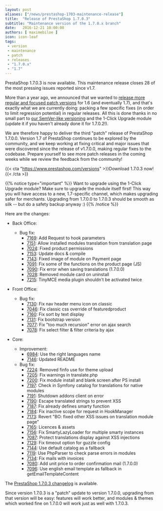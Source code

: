 ```yaml
---
layout: post
aliases: ["/news/prestashop-1703-maintenance-release"]
title:  "Release of PrestaShop 1.7.0.3"
subtitle: "Maintenance version of the 1.7.0.x branch"
date:   2016-12-21 10:00:00
authors: [ maximebiloe ]
icon: icon-leaf
tags:
 - version
 - maintenance
 - patch
 - releases
 - "1.7.0.x"
 - "1.7"
---
```


PrestaShop 1.7.0.3 is now available. This maintenance release closes 28 of the most pressing issues reported since v1.7.

More than a year ago, we announced that we wanted to [release more regular and focused patch versions](http://build.prestashop.com/news/more-focused-patch-versions/) for 1.6 (and eventually 1.7), and that's exactly what we are currently doing: packing a few specific fixes (in order to limit regression potential) in regular releases. All this is done thanks in no small part to [our SemVer-like versioning](http://build.prestashop.com/news/a-more-semantic-versioning-scheme/) and the 1-Click Upgrade module (update it if you haven't already done it for 1.7.0.2!).

We are therefore happy to deliver the third "patch" release of PrestaShop 1.7.0.0. Version 1.7 of PrestaShop continues to be explored by the community, and we keep working at fixing critical and major issues that were discovered since the release of v1.7.0.0, making regular fixes to the codebase. Prepare yourself to see more patch releases in the coming weeks while we review the feedback from the community!

{{< cta "https://www.prestashop.com/versions" >}}Download 1.7.0.3 now!{{< /cta >}}

{{% notice type="important" %}}
Want to upgrade using the 1-Click Upgrade module? Make sure to upgrade the module itself first! This way you will have access to a new, 1.7-specific channel, which makes upgrading safer for merchants. Upgrading from 1.7.0.0 to 1.7.0.3 should be smooth as silk -- but do a safety backup anyway :)
{{% /notice %}}

Here are the changes:

  - Back Office:
    - Bug fix:
      - [7169](https://github.com/PrestaShop/PrestaShop/pull/7169): Add Request to hook parameters
      - [7151](https://github.com/PrestaShop/PrestaShop/pull/7151): Allow installed modules translation from translation page
      - [7024](https://github.com/PrestaShop/PrestaShop/pull/7024): Fixed product permissions
      - [7153](https://github.com/PrestaShop/PrestaShop/pull/7153): Update docs & compile
      - [7143](https://github.com/PrestaShop/PrestaShop/pull/7143): Fixed image of module on Payment page
      - [7091](https://github.com/PrestaShop/PrestaShop/pull/7091): Fix some of the functions on the product page (JS)
      - [7090](https://github.com/PrestaShop/PrestaShop/pull/7090): Fix error when saving translations (1.7.0.0)
      - [7028](https://github.com/PrestaShop/PrestaShop/pull/7028): Removed module card on uninstall
      - [7215](https://github.com/PrestaShop/PrestaShop/pull/7215): TinyMCE media plugin shouldn't be activated twice

  - Front Office:
    - Bug fix:
      - [7130](https://github.com/PrestaShop/PrestaShop/pull/7130): Fix nav header menu icon on classic
      - [7046](https://github.com/PrestaShop/PrestaShop/pull/7046): Fix classic css override of featuredproduct
      - [7160](https://github.com/PrestaShop/PrestaShop/pull/7160): Fix sort by text display
      - [7131](https://github.com/PrestaShop/PrestaShop/pull/7131): Fix bootstrap version
      - [7077](https://github.com/PrestaShop/PrestaShop/pull/7077): Fix "too much recursion" error on ajax search
      - [7078](https://github.com/PrestaShop/PrestaShop/pull/7078): Fix select filter & filter criteria by ajax

  - Core:
    - Improvement:
      - [6984](https://github.com/PrestaShop/PrestaShop/pull/6984): Use the right languages name
      - [7146](https://github.com/PrestaShop/PrestaShop/pull/7146): Updated README
    - Bug fix:
      - [7224](https://github.com/PrestaShop/PrestaShop/pull/7224): Removed finfo use for theme upload
      - [7205](https://github.com/PrestaShop/PrestaShop/pull/7205): Fix warnings in translate.php
      - [7200](https://github.com/PrestaShop/PrestaShop/pull/7200): Fix module install and blank screen after PS install
      - [7197](https://github.com/PrestaShop/PrestaShop/pull/7197): Check in Symfony catalog for translations for native modules
      - [7191](https://github.com/PrestaShop/PrestaShop/pull/7191): Shutdown addons client on error
      - [7190](https://github.com/PrestaShop/PrestaShop/pull/7190): Escape translated strings to prevent XSS
      - [7187](https://github.com/PrestaShop/PrestaShop/pull/7187): Fix already defines smarty function
      - [7184](https://github.com/PrestaShop/PrestaShop/pull/7184): Fix inactive scope for request in HookManager
      - [7173](https://github.com/PrestaShop/PrestaShop/pull/7173): Revert "BO: fixed other XSS issues on translation module page"
      - [7165](https://github.com/PrestaShop/PrestaShop/pull/7165): Licences & assets
      - [7156](https://github.com/PrestaShop/PrestaShop/pull/7156): Fix SmartyLazyLoader for multiple smarty instances
      - [7087](https://github.com/PrestaShop/PrestaShop/pull/7087): Protect translations display against XSS injections
      - [7129](https://github.com/PrestaShop/PrestaShop/pull/7129): Fix timeout option for guzzle config
      - [7144](https://github.com/PrestaShop/PrestaShop/pull/7144): Use default catalog as a fallback
      - [7119](https://github.com/PrestaShop/PrestaShop/pull/7119): Use PhpParser to check parse errors in modules
      - [7134](https://github.com/PrestaShop/PrestaShop/pull/7134): Fix mails with invoices
      - [7080](https://github.com/PrestaShop/PrestaShop/pull/7080): Add unit price to order confirmation mail (1.7.0.0)
      - [7096](https://github.com/PrestaShop/PrestaShop/pull/7096): Use english email template as fallback in getEmailTemplateContent

The [PrestaShop 1.7.0.3 changelog](https://www.prestashop.com/en/developers-versions/changelog/1.7.0.3-stable) is available.

Since version 1.7.0.3 is a "patch" update to version 1.7.0.0, upgrading from that version will be easy: features will work better, and modules & themes which worked fine on 1.7.0.0 will work just as well with 1.7.0.3.
